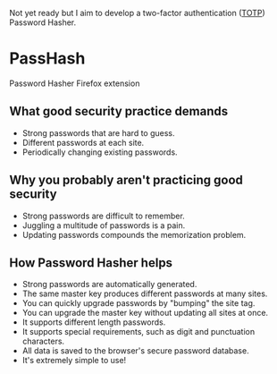 Not yet ready but I aim to develop a two-factor authentication ([TOTP](https://en.wikipedia.org/wiki/Time-based_One-time_Password_Algorithm)) Password Hasher.
# PassHash
Password Hasher Firefox extension

## What good security practice demands

* Strong passwords that are hard to guess.
* Different passwords at each site.
* Periodically changing existing passwords.

## Why you probably aren't practicing good security

* Strong passwords are difficult to remember.
* Juggling a multitude of passwords is a pain.
* Updating passwords compounds the memorization problem.

## How Password Hasher helps

* Strong passwords are automatically generated.
* The same master key produces different passwords at many sites.
* You can quickly upgrade passwords by "bumping" the site tag.
* You can upgrade the master key without updating all sites at once.
* It supports different length passwords.
* It supports special requirements, such as digit and punctuation characters.
* All data is saved to the browser's secure password database.
* It's extremely simple to use!

